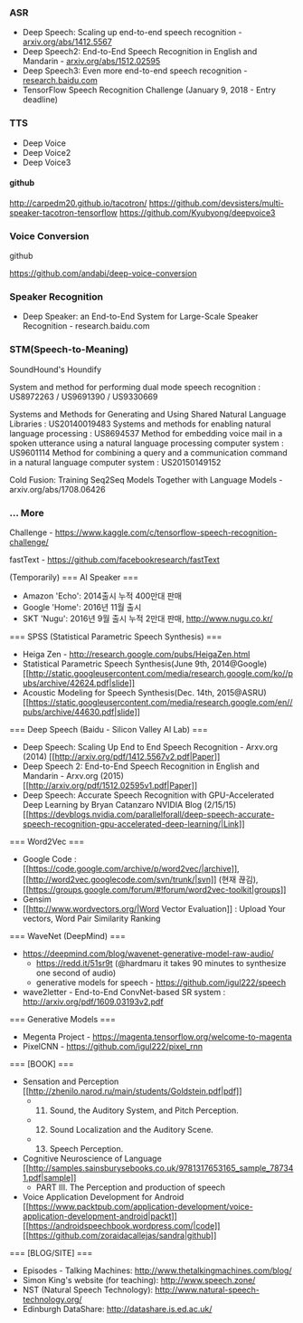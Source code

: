 ### ASR
* Deep Speech: Scaling up end-to-end speech recognition - [arxiv.org/abs/1412.5567](arxiv.org/abs/1412.5567)
* Deep Speech2: End-to-End Speech Recognition in English and Mandarin - [arxiv.org/abs/1512.02595](arxiv.org/abs/1512.02595)
* Deep Speech3: Even more end-to-end speech recognition - [research.baidu.com](research.baidu.com)
* TensorFlow Speech Recognition Challenge  (January 9, 2018 - Entry deadline)

### TTS 
* Deep Voice 
* Deep Voice2
* Deep Voice3


#### github 

http://carpedm20.github.io/tacotron/
https://github.com/devsisters/multi-speaker-tacotron-tensorflow
https://github.com/Kyubyong/deepvoice3


### Voice Conversion 
github 

https://github.com/andabi/deep-voice-conversion 


### Speaker Recognition
* Deep Speaker: an End-to-End System for Large-Scale Speaker Recognition - research.baidu.com


### STM(Speech-to-Meaning)
SoundHound's Houndify 

System and method for performing dual mode speech recognition : US8972263 / US9691390 / US9330669

Systems and Methods for Generating and Using Shared Natural Language Libraries : US20140019483
Systems and methods for enabling natural language processing : US8694537
Method for embedding voice mail in a spoken utterance using a natural language processing computer system : US9601114
Method for combining a query and a communication command in a natural language computer system : US20150149152


Cold Fusion: Training Seq2Seq Models Together with Language Models - arxiv.org/abs/1708.06426


### ... More
Challenge - https://www.kaggle.com/c/tensorflow-speech-recognition-challenge/ 

fastText - https://github.com/facebookresearch/fastText

(Temporarily)
=== AI Speaker ===
  * Amazon 'Echo': 2014출시 누적 400만대 판매 
  * Google 'Home': 2016년 11월 출시 
  * SKT 'Nugu': 2016년 9월 출시 누적 2만대 판매, http://www.nugu.co.kr/

===  SPSS (Statistical Parametric Speech Synthesis) ===
  * Heiga Zen - http://research.google.com/pubs/HeigaZen.html
  * Statistical Parametric Speech Synthesis(June 9th, 2014@Google) [[http://static.googleusercontent.com/media/research.google.com/ko//pubs/archive/42624.pdf|slide]]
  * Acoustic Modeling for Speech Synthesis(Dec. 14th, 2015@ASRU) [[https://static.googleusercontent.com/media/research.google.com/en//pubs/archive/44630.pdf|slide]]


===  Deep Speech (Baidu - Silicon Valley AI Lab) ===
  * Deep Speech: Scaling Up End to End Speech Recognition - Arxv.org (2014) [[http://arxiv.org/pdf/1412.5567v2.pdf|Paper]]
  * Deep Speech 2: End-to-End Speech Recognition in English and Mandarin - Arxv.org (2015) [[http://arxiv.org/pdf/1512.02595v1.pdf|Paper]]
  * Deep Speech: Accurate Speech Recognition with GPU-Accelerated Deep Learning by Bryan Catanzaro NVIDIA Blog (2/15/15) [[https://devblogs.nvidia.com/parallelforall/deep-speech-accurate-speech-recognition-gpu-accelerated-deep-learning/|Link]] 

=== Word2Vec === 
  * Google Code : [[https://code.google.com/archive/p/word2vec/|archive]], [[http://word2vec.googlecode.com/svn/trunk/|svn]] (현재 끊김), [[https://groups.google.com/forum/#!forum/word2vec-toolkit|groups]]
  * Gensim 
  * [[http://www.wordvectors.org/|Word Vector Evaluation]] : Upload Your vectors, Word Pair Similarity Ranking

=== WaveNet (DeepMind) ===
  * https://deepmind.com/blog/wavenet-generative-model-raw-audio/
    * https://redd.it/51sr9t (@hardmaru it takes 90 minutes to synthesize one second of audio) 
    * generative models for speech - https://github.com/igul222/speech
  * wave2letter - End-to-End ConvNet-based SR system : http://arxiv.org/pdf/1609.03193v2.pdf

=== Generative Models ===
  * Megenta Project - https://magenta.tensorflow.org/welcome-to-magenta
  * PixelCNN - https://github.com/igul222/pixel_rnn

=== [BOOK] ===
  * Sensation and Perception [[http://zhenilo.narod.ru/main/students/Goldstein.pdf|pdf]]
    * 11. Sound, the Auditory System, and Pitch Perception. 
    * 12. Sound Localization and the Auditory Scene. 
    * 13. Speech Perception.
  * Cognitive Neuroscience of Language [[http://samples.sainsburysebooks.co.uk/9781317653165_sample_787341.pdf|sample]]
    * PART III. The Perception and production of speech 
  * Voice Application Development for Android [[https://www.packtpub.com/application-development/voice-application-development-android|packt]] [[https://androidspeechbook.wordpress.com/|code]] [[https://github.com/zoraidacallejas/sandra|github]]

=== [BLOG/SITE] ===
  * Episodes - Talking Machines: http://www.thetalkingmachines.com/blog/ 
  * Simon King's website (for teaching): http://www.speech.zone/ 
  * NST (Natural Speech Technology): http://www.natural-speech-technology.org/ 
  * Edinburgh DataShare: http://datashare.is.ed.ac.uk/

